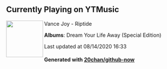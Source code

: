 ## Currently Playing on YTMusic

[<img align="left" width="100" src="https://lh3.googleusercontent.com/fFO8LUveaTl9bn4tPNIppHuv1J1XpMeg9lIUKN6Jb20B360-Mis0kC4Q1CfpGkR7LTqZWLMYjLkR-66T">](https://music.youtube.com/channel/UCwNoBkSn4w8l4olCKDCTplQ)

Vance Joy - Riptide

**Albums**: Dream Your Life Away (Special Edition)

Last updated at 08/14/2020 16:33

#### Generated with [20chan/github-now](https://github.com/20chan/github-now)


<!--
**20chan/20chan** is a ✨ _special_ ✨ repository because its `README.md` (this file) appears on your GitHub profile.

Here are some ideas to get you started:

- 🔭 I’m currently working on ...
- 🌱 I’m currently learning ...
- 👯 I’m looking to collaborate on ...
- 🤔 I’m looking for help with ...
- 💬 Ask me about ...
- 📫 How to reach me: ...
- 😄 Pronouns: ...
- ⚡ Fun fact: ...
-->
